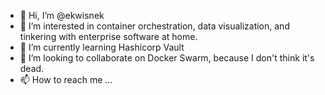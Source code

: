 - 👋 Hi, I’m @ekwisnek
- 👀 I’m interested in container orchestration, data visualization, and tinkering with enterprise software at home.
- 🌱 I’m currently learning Hashicorp Vault
- 💞️ I’m looking to collaborate on Docker Swarm, because I don't think it's dead.
- 📫 How to reach me ...

<!---
ekwisnek/ekwisnek is a ✨ special ✨ repository because its `README.md` (this file) appears on your GitHub profile.
You can click the Preview link to take a look at your changes.
--->
